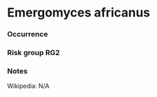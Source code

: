 <!-- TITLE: Emergomyces africanus  -->

# Emergomyces africanus
### Occurrence

### Risk group RG2

### Notes

Wikipedia: N/A
